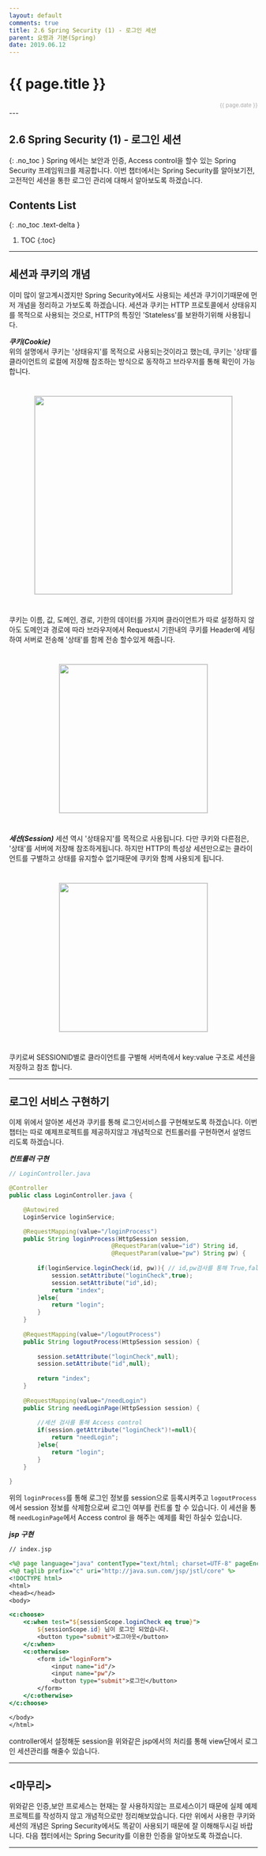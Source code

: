 ```yaml
---
layout: default
comments: true
title: 2.6 Spring Security (1) - 로그인 세션
parent: 요령과 기본(Spring)
date: 2019.06.12
---
```


<h1>{{ page.title }}</h1>  
<div style="text-align:right; font-size:11px; color:#aaa">{{ page.date }} </div>
---

## 2.6 Spring Security (1) - 로그인 세션
{: .no_toc }
Spring 에서는 보안과 인증, Access control을 할수 있는 Spring Security 프레임워크를 제공합니다. 이번 챕터에서는 Spring Security를 알아보기전, 고전적인 세션을 통한 로그인 관리에 대해서 알아보도록 하겠습니다.  

## Contents List
{: .no_toc .text-delta }

1. TOC
{:toc}

---

## 세션과 쿠키의 개념

이미 많이 알고계시겠지만 Spring Security에서도 사용되는 세션과 쿠기이기때문에 먼저 개념을 정리하고 가보도록 하겠습니다.  세션과 쿠키는 HTTP 프로토콜에서 상태유지를 목적으로 사용되는 것으로, HTTP의 특징인 'Stateless'를 보완하기위해 사용됩니다.  
  
***쿠키(Cookie)***  
위의 설명에서 쿠키는 '상태유지'를 목적으로 사용되는것이라고 했는데, 쿠키는 '상태'를 클라이언트의 로컬에 저장해 참조하는 방식으로 동작하고 브라우저를 통해 확인이 가능합니다.   
  
<div style="text-align:center; margin:40px 0;">
<img src="https://taes-k.github.io/assets/images/trick_basic/spring_security_1/cookie_example.png" style="height:400px; border:1px solid #d0d0d0;">
</div>   
  
쿠키는 이름, 값, 도메인, 경로, 기한의 데이터를 가지며 클라이언트가 따로 설정하지 않아도 도메인과 경로에 따라 브라우저에서 Request시 기한내의 쿠키를 Header에 세팅하여 서버로 전송해 '상태'를 함께 전송 할수있게 해줍니다.   
  
<div style="text-align:center; margin:40px 0;">
  <img src="https://taes-k.github.io/assets/images/trick_basic/spring_security_1/cookie_process.png" style="height:300px; border:1px solid #d0d0d0;">
</div>   
  

***세션(Session)***
세션 역시 '상태유지'를 목적으로 사용됩니다. 다만 쿠키와 다른점은, '상태'를 서버에 저장해 참조하게됩니다. 하지만 HTTP의 특성상 세션만으로는 클라이언트를 구별하고 상태를 유지할수 없기때문에 쿠키와 함께 사용되게 됩니다.  
   
<div style="text-align:center; margin:40px 0;">
  <img src="https://taes-k.github.io/assets/images/trick_basic/spring_security_1/session_process.png" style="height:300px; border:1px solid #d0d0d0;">
</div>   

쿠키로써 SESSIONID별로 클라이언트를 구별해 서버측에서 key:value 구조로 세션을 저장하고 참조 합니다.  

---

## 로그인 서비스 구현하기

이제 위에서 알아본 세션과 쿠키를 통해 로그인서비스를 구현해보도록 하겠습니다. 이번 챕터는 따로 예제프로젝트를 제공하지않고 개념적으로 컨트롤러를 구현하면서 설명드리도록 하겠습니다.  
  
***컨트롤러 구현***  
  
```java
// LoginController.java

@Controller
public class LoginController.java {

    @Autowired
    LoginService loginService;

    @RequestMapping(value="/loginProcess")
    public String loginProcess(HttpSession session,
                             @RequestParam(value="id") String id, 
                             @RequestParam(value="pw") String pw) {
                            
        if(loginService.loginCheck(id, pw)){ // id,pw검사를 통해 True,false를 return
            session.setAttribute("loginCheck",true);
            session.setAttribute("id",id);
            return "index";
        }else{
            return "login";
        }
    }
    
    @RequestMapping(value="/logoutProcess")
    public String logoutProcess(HttpSession session) {
                            
        session.setAttribute("loginCheck",null);
        session.setAttribute("id",null);
        
        return "index";
    }
    
    @RequestMapping(value="/needLogin")
    public String needLoginPage(HttpSession session) {
    
        //세션 검사를 통해 Access control
        if(session.getAttribute("loginCheck")!=null){
            return "needLogin";
        }else{
            return "login";
        }
    }
    
}

```
  
위의 `loginProcess`를 통해 로그인 정보를 session으로 등록시켜주고 `logoutProcess`에서 session 정보를 삭제함으로써 로그인 여부를 컨트롤 할 수 있습니다. 이 세션을 통해 `needLoginPage`에서 Access control 을 해주는 예제를 확인 하실수 있습니다.  

***jsp 구현***
```jsp
// index.jsp

<%@ page language="java" contentType="text/html; charset=UTF-8" pageEncoding="UTF-8"%>
<%@ taglib prefix="c" uri="http://java.sun.com/jsp/jstl/core" %>
<!DOCTYPE html>
<html>
<head></head>
<body>

<c:choose>
    <c:when test="${sessionScope.loginCheck eq true}">
        ${sessionScope.id} 님이 로그인 되었습니다.  
        <button type="submit">로그아웃</button>
    </c:when>
    <c:otherwise>
        <form id="loginForm">
            <input name="id"/>
            <input name="pw"/>
            <button type="submit">로그인</button>
        </form>
    </c:otherwise>
</c:choose>

</body>
</html>

```

controller에서 설정해둔 session을 위와같은 jsp에서의 처리를 통해 view단에서 로그인 세션관리를 해줄수 있습니다.

---

## <마무리>

위와같은 인증,보안 프로세스는 현재는 잘 사용하지않는 프로세스이기 때문에 실제 예제프로젝트를 작성하지 않고 개념적으로만 정리해보았습니다. 다만 위에서 사용한 쿠키와 세션의 개념은 Spring Security에서도 똑같이 사용되기 때문에 잘 이해해두시길 바랍니다. 다음 챕터에서는 Spring Security를 이용한 인증을 알아보도록 하겠습니다.

---
